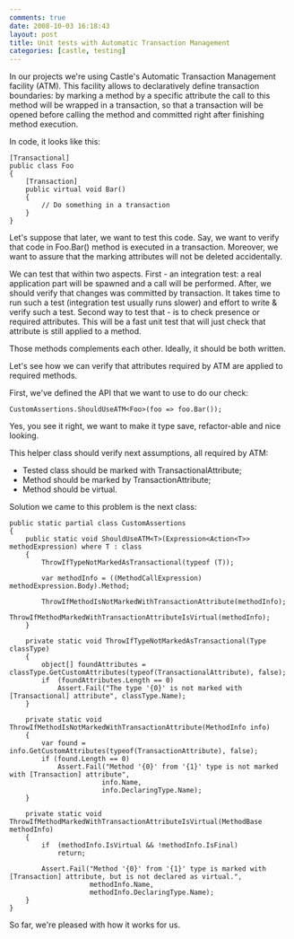 ```yaml
---
comments: true
date: 2008-10-03 16:18:43
layout: post
title: Unit tests with Automatic Transaction Management
categories: [castle, testing]
---
```


In our projects we're using Castle's Automatic Transaction Management facility (ATM). This facility allows to declaratively define transaction boundaries: by marking a method by a specific attribute the call to this method will be wrapped in a transaction, so that a transaction will be opened before calling the method and committed right after finishing method execution.

In code, it looks like this:

    [Transactional]
    public class Foo
    {
        [Transaction]
        public virtual void Bar()
        {
            // Do something in a transaction
        }
    }


Let's suppose that later, we want to test this code. Say, we want to verify that code in Foo.Bar() method is executed in a transaction. Moreover, we want to assure that the marking attributes will not be deleted accidentally.

We can test that within two aspects. First - an integration test: a real application part will be spawned and a call will be performed. After, we should verify that changes was committed by transaction. It takes time to run such a test (integration test usually runs slower) and effort to write & verify such a test. Second way to test that - is to check presence or required attributes. This will be a fast unit test that will just check that attribute is still applied to a method.

Those methods complements each other. Ideally, it should be both written.

Let's see how we can verify that attributes required by ATM are applied to required methods.

First, we've defined the API that we want to use to do our check:

    CustomAssertions.ShouldUseATM<Foo>(foo => foo.Bar());

Yes, you see it right, we want to make it type save, refactor-able and nice looking.

This helper class should verify next assumptions, all required by ATM:
  * Tested class should be marked with TransactionalAttribute; 
  * Method should be marked by TransactionAttribute; 
  * Method should be virtual.

Solution we came to this problem is the next class:
    
    public static partial class CustomAssertions
    {
        public static void ShouldUseATM<T>(Expression<Action<T>> methodExpression) where T : class 
        {
            ThrowIfTypeNotMarkedAsTransactional(typeof (T));

            var methodInfo = ((MethodCallExpression) methodExpression.Body).Method;

            ThrowIfMethodIsNotMarkedWithTransactionAttribute(methodInfo);
            ThrowIfMethodMarkedWithTransactionAttributeIsVirtual(methodInfo);
        }

        private static void ThrowIfTypeNotMarkedAsTransactional(Type classType)
        {
            object[] foundAttributes = classType.GetCustomAttributes(typeof(TransactionalAttribute), false);
            if  (foundAttributes.Length == 0)
                Assert.Fail("The type '{0}' is not marked with [Transactional] attribute", classType.Name);
        }

        private static void ThrowIfMethodIsNotMarkedWithTransactionAttribute(MethodInfo info)
        {
            var found = info.GetCustomAttributes(typeof(TransactionAttribute), false);
            if (found.Length == 0)
                Assert.Fail("Method '{0}' from '{1}' type is not marked with [Transaction] attribute",
                           info.Name,
                           info.DeclaringType.Name);
        }

        private static void ThrowIfMethodMarkedWithTransactionAttributeIsVirtual(MethodBase methodInfo)
        {
            if  (methodInfo.IsVirtual && !methodInfo.IsFinal)
                return;

            Assert.Fail("Method '{0}' from '{1}' type is marked with [Transaction] attribute, but is not declared as virtual.",
                        methodInfo.Name,
                        methodInfo.DeclaringType.Name);
        }
    }

So far, we're pleased with how it works for us. 
